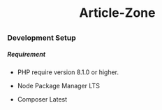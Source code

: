  <h1 align="center">Article-Zone </h1>
 
## <h3>Development Setup</h3>

<h5>Requirement</h5>
<ul>
    <li><p>PHP require version 8.1.0 or higher.</p></li>
    <li><p>Node Package Manager LTS</p></li>
    <li><p>Composer Latest</p></li>
<ul>

